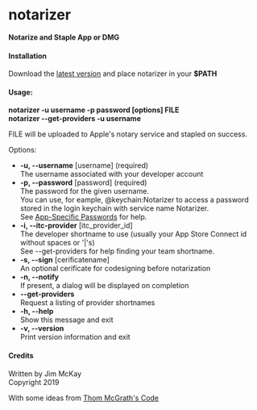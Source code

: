 # notarizer

**Notarize and Staple App or DMG**

#### Installation
Download the [latest version](https://github.com/jimmckay/notarizer/archive/master.zip) and place notarizer in your **$PATH**

#### Usage:
  **notarizer -u username -p password [options] FILE**  
  **notarizer --get-providers -u username**  

FILE will be uploaded to Apple's notary service and stapled on success.

Options:
- **-u, --username** [username] (required)  
   The username associated with your developer account
- **-p, --password** [password] (required)  
   The password for the given username.  
   You can use, for eample, @keychain:Notarizer to access a password stored in the login keychain with service name Notarizer.  
   See [App-Specific Passwords](https://support.apple.com/en-us/HT204397) for help.
- **-i, --itc-provider** [itc_provider_id]  
   The developer shortname to use (usually your App Store Connect id without spaces or '|'s)  
   See --get-providers for help finding your team shortname.
- **-s, --sign** [cerificatename]  
   An optional cerificate for codesigning before notarization
- **-n, --notify**  
   If present, a dialog will be displayed on completion
- **--get-providers**  
   Request a listing of provider shortnames
- **-h, --help**  
   Show this message and exit
- **-v, --version**  
   Print version information and exit

#### Credits
   Written by Jim McKay  
   Copyright 2019  
   
   With some ideas from [Thom McGrath's Code](https://github.com/thommcgrath/Beacon/blob/master/Installers/Mac/Build.sh "Thom McGrath's Code")


